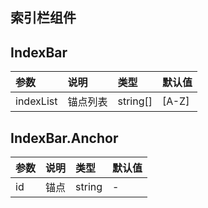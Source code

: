 ## 索引栏组件

## IndexBar

| 参数      | 说明     | 类型     | 默认值  |
| :-------- | :------- | :------- | :------ |
| indexList | 锚点列表 | string[] | \[A-Z\] |

## IndexBar.Anchor

| 参数 | 说明 | 类型   | 默认值 |
| :--- | :--- | :----- | :----- |
| id   | 锚点 | string | -      |
